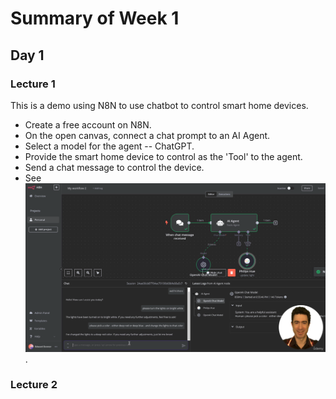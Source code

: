 # Summary of Week 1

## Day 1

### Lecture 1
This is a demo using N8N to use chatbot to control smart home devices.

- Create a free account on N8N.
- On the open canvas, connect a chat prompt to an AI Agent.
- Select a model for the agent -- ChatGPT.
- Provide the smart home device to control as the 'Tool' to the agent.
- Send a chat message to control the device.
- See ![image](N8N_smart_devices_demo.png).

### Lecture 2
